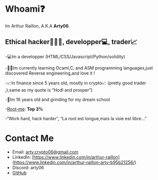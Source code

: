 # Whoami❓

Im Arthur Raillon, A.K.A **Arty06**.

## Ethical hacker👨🏻‍💻, developper💻, trader📈

-💻Im a developper (HTML/CSS/Javascript/Python/solidity)

-👨‍🎓Im currently learning Ocaml,C, and ASM programming languages,just discovered Reverse engineering,and love it !

-📈In finance since 5 years old, mostly in crypto📈 (pretty good trader ;),same as my quote is “Hodl and prosper”)

-🚀Im 16 years old and grinding for my dream school

-[Root-me](root-me.org/Arty06): **Top 3%**

-“Work hard, hack harder”, “La root est longue,mais la voie est libre…”


# Contact Me

- Email: arty.crypto06@gmail.com
- LinkedIn: [https://www.linkedin.com/in/arthur-raillon](https://www.linkedin.com/in/arthur-raillon-arty-b95b21256/)
- Discord: arty06
- [GitHub](https://github.com/ArtyETH06)
